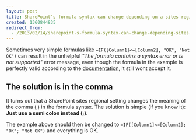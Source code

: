 ```yaml
---
layout: post
title: SharePoint’s formula syntax can change depending on a sites regional setting
created: 1360844835
redirect_from:
  - /2013/02/14/sharepoint-s-formula-syntax-can-change-depending-sites-regional-setting/
---
```

Sometimes very simple formulas like `=IF([Column1]<=[Column2], "OK", "Not OK")` can result in the unhelpful <cite>"The formula contains a syntax error or is not supported"</cite> error message, even though the formula in the example is perfectly valid according to the [documentation]( http://office.microsoft.com/en-001/windows-sharepoint-services-help/examples-of-common-formulas-HA001160947.aspx), it still wont accept it.

<!--break-->

## The solution is in the comma ##
It turns out that a SharePoint sites regional setting changes the meaning of the comma (,) in the formula syntax. The solution is simple (if you know it): **Just use a semi colon instead (;)**.

The example above should then be changed to `=IF([Column1]<=[Column2]; "OK"; "Not OK")` and everything is OK.
